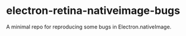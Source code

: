 # electron-retina-nativeimage-bugs

A minimal repo for reproducing some bugs in Electron.nativeImage.
